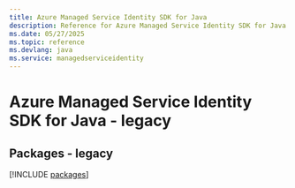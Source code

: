 ```yaml
---
title: Azure Managed Service Identity SDK for Java
description: Reference for Azure Managed Service Identity SDK for Java
ms.date: 05/27/2025
ms.topic: reference
ms.devlang: java
ms.service: managedserviceidentity
---
```

# Azure Managed Service Identity SDK for Java - legacy
## Packages - legacy
[!INCLUDE [packages](managed-service-identity-index.md)]